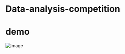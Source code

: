 # Data-analysis-competition

# demo 
![image](https://github.com/dkchung0/Data-analysis-competition/blob/39641c97decaa43bc8a930f98e9af002f69fa7df/messageImage_1641297115792.jpg)
